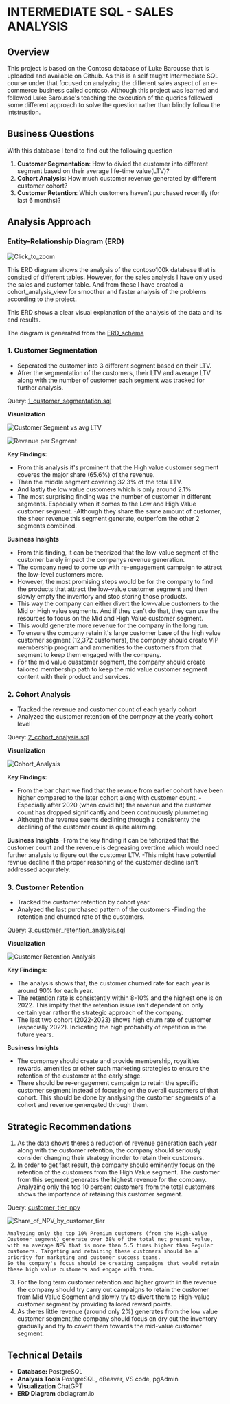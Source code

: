 # INTERMEDIATE SQL - SALES ANALYSIS

## Overview
This project is based on the Contoso database of Luke Barousse that is uploaded and available on Github. As this is a self taught Intermediate SQL course under that focused on analyzing the different sales aspect of an e-commerce business called contoso. Although this project was learned and followed Luke Barousse's teaching the execution of the queries followed some different approach to solve the question rather than blindly follow the intstrustion.

## Business Questions
With this database I tend to find out the following question 
 1. **Customer Segmentation**: How to divied the customer into different segment based on their average life-time value(LTV)? 
 2. **Cohort Analysis**: How much customer revenue generated by different customer cohort?
 3. **Customer Retention**: Which customers haven't purchased recently (for last 6 months)?

## Analysis Approach

### Entity-Relationship Diagram (ERD)
![Click_to_zoom](images/erd.svg)

This ERD diagram shows the analysis of the contoso100k database that is consited of different tables. However, for the sales analysis I have only used the sales and customer table. And from these I have created a cohort_analysis_view for smoother and faster analysis of the problems according to the project.

This ERD shows a clear visual explanation of the analysis of the data and its end results. 

The diagram is generated from the [ERD_schema](schema/erd%20dbml.sql)


### 1. Customer Segmentation
- Seperated the customer into 3 different segment based on their LTV.
- Afrer the segmentation of the customers, their LTV and average LTV along with the number of customer each segment was tracked for further analysis.

Query: [1_customer_segmentation.sql](/1_customer_segmentation.sql)

**Visualization**

![Customer Segment vs avg LTV](/images/cohort_count%20and%20ltv.png)

![Revenue per Segment](/images/Revenue%20per%20segement.png)

**Key Findings:**
- From this analysis it's prominent that the High value customer segment coveres the major share (65.6%) of the revenue.
- Then the middle segment covering 32.3% of the total LTV.
- And lastly the low value customers which is only around 2.1%
- The most surprising finding was the number of customer in different segments. Especially when it comes to the Low and High Value customer segment.
-Although they share the same amount of customer, the sheer revenue this segment generate, outperfom the other 2 segments combined.

**Business Insights**
- From this finding, it can be theorized that the low-value segment of the customer barely impact the companys revenue generation.
- The company need to come up with re-engagement campaign to attract the low-level customers more. 
- However, the most promising steps would be for the company to find the products that attract the low-value customer segment and then slowly empty the inventory and stop storing those products.
- This way the company can either divert the low-value customers to the Mid or High value segments. And if they can't do that, they can use the resources to focus on the Mid and High Value customer segment.
- This would generate more revenue for the company in the long run.
- To ensure the company retain it's large customer base of the high value customer segment (12,372 customers), the compnay should create VIP membership program and ammenities to the customers from that segment to keep them engaged with the company.
- For the mid value cuastomer segment, the company should create tailored membership path to keep the mid value customer segment content with their product and services.

### 2. Cohort Analysis
- Tracked the revenue and customer count of each yearly cohort 
- Analyzed the customer retention of the compnay at the yearly cohort level

Query: [2_cohort_analysis.sql](/2_cohort_analysis.sql)

**Visualization**

![Cohort_Analysis](/images/2_cohort_analysis.png)

 **Key Findings:** 
- From the bar chart we find that the revnue from earlier cohort have been higher compared to the later cohort along with customer count.
-Especially after 2020 (when covid hit) the revenue and the customer count has dropped significantly and been continuously plummeting
- Although the revenue seems declining through a consistenty the declining of the customer count is quite alarming.

**Business Insights**
-From the key finding it can be tehorized that the customer count and the revenue is degreasing overtime which would need further analysis to figure out the customer LTV.
-This might have potential revnue decline if the proper reasoning of the customer decline isn't addressed acqurately.

### 3. Customer Retention
- Tracked the customer retention by cohort year 
- Analyzed the last purchased pattern of the customers
-Finding the retention and churned rate of the customers.

Query: [3_customer_retention_analysis.sql](3_customer_retention_analysis.sql)

**Visualization**

![Customer Retention Analysis](/images/Customer%20Retention%20Analysis.png)

**Key Findings:**
- The analysis shows that, the customer churned rate for each year is around 90% for each year. 
- The retention rate is consistently within 8-10% and the highest one is on 2022. This implify that the retention issue isn't dependent on only certain year rather the strategic approach of the company.
- The last two cohort (2022-2023) shows high churn rate of customer (especially 2022). Indicating the high probabilty of repetition in the future years.

**Business Insights**
- The compmay should create and provide membership, royalities rewards, amenities or other such marketing strategies to ensure the retention of the customer at the early stage.
- There should be re-engagement campaign to retain the specific customer segment instead of focusing on the overall customers of that cohort. This should be done by analysing the customer segments of a cohort and revenue generqated through them.


## Strategic Recommendations 
1. As the data shows theres a reduction of revenue generation each year along with the customer retention, the company should seriously consider changing their strategy inorder to retain their customers.
2. In order to get fast result, the company should eminently focus on the retention of the customers from the High Value segment. The customer from this segment generates the highest revenue for the company. Analyzing only the top 10 percent customers from the total customers shows the importance of retaining this customer segment. 

Query: [customer_tier_npv](4_total_npv_customer_tier.sql)


![Share_of_NPV_by_customer_tier](/images/NPV_Pie_chart.png)

    Analyzing only the top 10% Premium customers (from the High-Value Customer segment) generate over 38% of the total net present value, with an average NPV that is more than 5.5 times higher than Regular customers. Targeting and retaining these customers should be a priority for marketing and customer success teams.
    So the company's focus should be creating campaigns that would retain these high value customers and engage with them.

3. For the long term customer retention and higher growth in the revenue the company should try carry out campaigns to retain the customer from Mid Value Segment and slowly try to divert them to High-value customer segment by providing tailored reward points.
4. As theres little revenue (around only 2%) generates from the low value customer segment,the company should focus on dry out the inventory gradually and try to covert them towards the mid-value customer segment.

## Technical Details
- **Database:** PostgreSQL
- **Analysis Tools** PostgreSQL, dBeaver, VS code, pgAdmin
- **Visualization** ChatGPT
- **ERD Diagram** dbdiagram.io